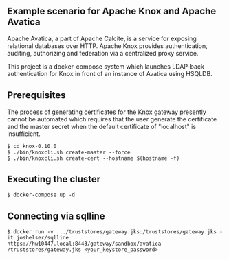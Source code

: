 ## Example scenario for Apache Knox and Apache Avatica

Apache Avatica, a part of Apache Calcite, is a service for exposing relational databases
over HTTP. Apache Knox provides authentication, auditing, authorizing and federation via
a centralized proxy service.

This project is a docker-compose system which launches LDAP-back authentication for
Knox in front of an instance of Avatica using HSQLDB.


## Prerequisites

The process of generating certificates for the Knox gateway presently cannot be automated
which requires that the user generate the certificate and the master secret when the default
certificate of "localhost" is insufficient.

```
$ cd knox-0.10.0
$ ./bin/knoxcli.sh create-master --force
$ ./bin/knoxcli.sh create-cert --hostname $(hostname -f)
```

## Executing the cluster

```
$ docker-compose up -d
```

## Connecting via sqlline

```
$ docker run -v .../truststores/gateway.jks:/truststores/gateway.jks -it joshelser/sqlline https://hw10447.local:8443/gateway/sandbox/avatica /truststores/gateway.jks <your_keystore_password>
```
